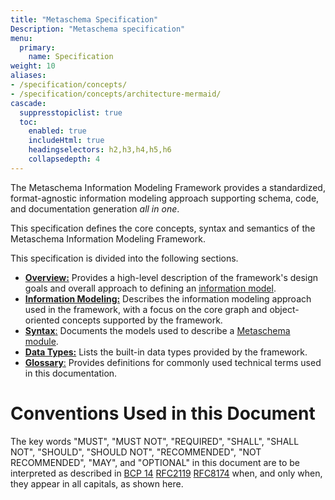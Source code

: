 ```yaml
---
title: "Metaschema Specification"
Description: "Metaschema specification"
menu:
  primary:
    name: Specification
weight: 10
aliases:
- /specification/concepts/
- /specification/concepts/architecture-mermaid/
cascade:
  suppresstopiclist: true
  toc:
    enabled: true
    includeHtml: true
    headingselectors: h2,h3,h4,h5,h6
    collapsedepth: 4
---
```


The Metaschema Information Modeling Framework provides a standardized, format-agnostic information modeling approach supporting schema, code, and documentation generation *all in one*.

This specification defines the core concepts, syntax and semantics of the Metaschema Information Modeling Framework.

This specification is divided into the following sections.

- [**Overview:**](overview/) Provides a high-level description of the framework's design goals and overall approach to defining an [information model](/specification/glossary/#information-model).
- [**Information Modeling:**](information-modeling/) Describes the information modeling approach used in the framework, with a focus on the core graph and object-oriented concepts supported by the framework.
- [**Syntax**:](syntax/) Documents the models used to describe a [Metaschema module](/specification/glossary/#metaschema-module).
- [**Data Types:**](datatypes/) Lists the built-in data types provided by the framework.
- [**Glossary**:](glossary/) Provides definitions for commonly used technical terms used in this documentation.

# Conventions Used in this Document

The key words "MUST", "MUST NOT", "REQUIRED", "SHALL", "SHALL NOT", "SHOULD", "SHOULD NOT", "RECOMMENDED", "NOT RECOMMENDED", "MAY", and "OPTIONAL" in this document are to be interpreted as described in [BCP 14](https://www.rfc-editor.org/info/bcp14) [RFC2119](https://www.rfc-editor.org/rfc/rfc2119.html) [RFC8174](https://www.rfc-editor.org/rfc/rfc8174.html) when, and only when, they appear in all capitals, as shown here.


